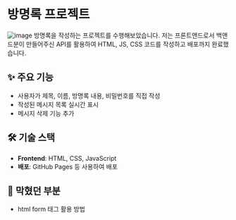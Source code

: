 # 방명록 프로젝트
![image](https://github.com/user-attachments/assets/eec67e00-f9c0-4faf-8d1e-45e02cc3b39c)
방명록을 작성하는 프로젝트를 수행해보았습니다.
저는 프론트앤드로서 백앤드분이 만들어주신 API를 활용하여 HTML, JS, CSS 코드를 작성하고 배포까지 완료했습니다.

## ✨ 주요 기능
- 사용자가 제목, 이름, 방명록 내용, 비밀번호를 직접 작성
- 작성된 메시지 목록 실시간 표시
- 메시지 삭제 기능 추가

## 🛠 기술 스택
- **Frontend**: HTML, CSS, JavaScript 
- **배포**: GitHub Pages 등 사용하여 배포

## 🥴 막혔던 부분
- html form 태그 활용 방법  
